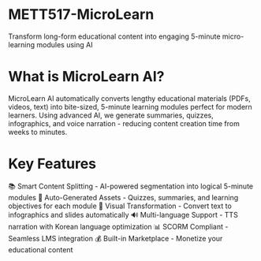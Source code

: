# METT517-MicroLearn
Transform long-form educational content into engaging 5-minute micro-learning modules using AI
# What is MicroLearn AI?
MicroLearn AI automatically converts lengthy educational materials (PDFs, videos, text) into bite-sized, 5-minute learning modules perfect for modern learners. Using advanced AI, we generate summaries, quizzes, infographics, and voice narration - reducing content creation time from weeks to minutes.
# Key Features

📚 Smart Content Splitting - AI-powered segmentation into logical 5-minute modules
🤖 Auto-Generated Assets - Quizzes, summaries, and learning objectives for each module
🎨 Visual Transformation - Convert text to infographics and slides automatically
🔊 Multi-language Support - TTS narration with Korean language optimization
📊 SCORM Compliant - Seamless LMS integration
💰 Built-in Marketplace - Monetize your educational content
